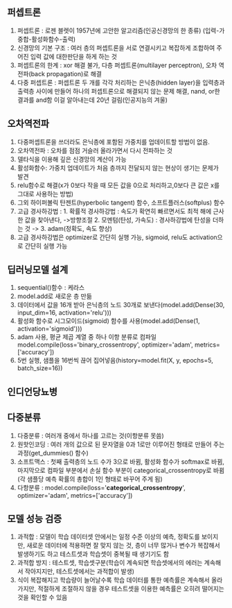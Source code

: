 ## 퍼셉트론
1. 퍼셉트론 : 로젠 블렛이 1957년에 고안한 알고리즘(인공신경망의 한 종류) (입력-가중합-활성화함수-출력)
2. 신경망의 기본 구조 : 여러 층의 퍼셉트론을 서로 연결시키고 복잡하게 조합하여 주어진 입력 값에 대한판단을 하게 하는 것
3. 퍼셉트론의 한계 : xor 해결 불가, 다층 퍼셉트론(multilayer perceptron), 오차 역전파(back propagation)로 해결
4. 다중 퍼셉트론 : 퍼셉트론 두 개를 각각 처리하는 은닉층(hidden layer)을 입력층과 출력층 사이에 만들어 하나의 퍼셉트론으로 해결되지 않는 문제 해결, nand, or한 결과를 and함 이걸 알아내는데 20년 걸림(인공지능의 겨울)

## 오차역전파
1. 다중퍼셉트론을 쓰더라도 은닉층에 포함된 가중치를 업데이트할 방법이 없음.
2. 오차역전파 : 오차를 점점 거슬러 올라가면서 다시 전파하는 것
3. 델타식을 이용해 깊은 신경망의 계산이 가능
4. 활성화함수:  가중치 업데이트가 처음 층까지 전달되지 않는 현상이 생기는 문제가 발견
5. relu함수로 해결(x가 0보다 작을 때 모든 값을 0으로 처리하고,0보다 큰 값은 x를 그대로 사용하는 방법)
6. 그외 하이퍼볼릭 탄젠트(hyperbolic tangent) 함수, 소프트플러스(softplus) 함수
7. 고급 경사하강법 : 1. 확률적 경사하강법 : 속도가 확연히 빠르면서도 최적 해에 근사한 값을 찾아낸다, ->방향조절 2. 모멘텀(탄성, 가속도) : 경사하강법에 탄성을 더하는 것 -> 3. adam(정확도, 속도 향상)
8. 고급 경사하강법은 optimizer로 간단히 실행 가능, sigmoid, relu도 activation으로 간단히 실행 가능

## 딥러닝모델 설계
1. sequential()함수 : 케라스
2. model.add로 새로운 층 만듦
3. 데이터에서 값을 16개 받아 은닉층의 노드 30개로 보낸다(model.add(Dense(30, input_dim=16, activation='relu')))
4. 활성화 함수로 시그모이드(sigmoid) 함수를 사용(model.add(Dense(1, activation='sigmoid')))
5. adam 사용, 평균 제곱 계열 중 하나 이항 분류로 컴파일 model.compile(loss='binary_crossentropy', optimizer='adam', metrics=['accuracy'])
6. 5번 실행, 샘플을 16번씩 끊어 집어넣음(history=model.fit(X, y, epochs=5, batch_size=16))

## 인디언당뇨병

## 다중분류
1. 다중분류 : 여러개 중에서 하나를 고르는 것(이항분류 못씀)
2. 원핫인코딩 :  여러 개의 값으로 된 문자열을 0과 1로만 이루어진 형태로 만들어 주는 과정(get_dummies() 함수)
3. 소프트맥스 : 첫째 출력층의 노드 수가 3으로 바뀜,  활성화 함수가 softmax로 바뀜,  마지막으로 컴파일 부분에서 손실 함수 부분이 categorical_crossentropy로 바뀜(각 샘플당 예측 확률의 총합이 1인 형태로 바꾸어 주게 됨)
4. 다항분류 : model.compile(loss='**categorical_crossentropy**', optimizer='adam', metrics=['accuracy'])

## 모델 성능 검증
1. 과적합 : 모델이 학습 데이터셋 안에서는 일정 수준 이상의 예측, 정확도를 보이지만, 새로운 데이터에 적용하면 잘 맞지 않는 것, 층이 너무 많거나 변수가 복잡해서 발생하기도 하고 테스트셋과 학습셋이 중복될 때 생기기도 함
2. 과적합 방지 : 테스트셋, 학습셋구분(학습이 계속되면 학습셋에서의 에러는 계속해서 작아지지만, 테스트셋에서는 과적합이 발생)
3. 식이 복잡해지고 학습량이 늘어날수록 학습 데이터를 통한 예측률은 계속해서 올라가지만, 적절하게 조절하지 않을 경우 테스트셋을 이용한 예측률은 오히려 떨어지는 것을 확인할 수 있음
